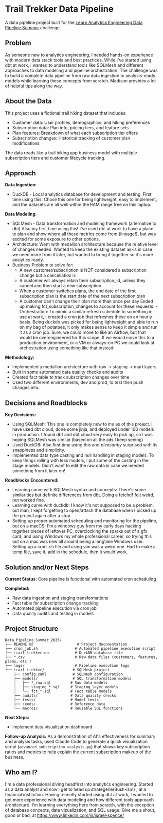 # Trail Trekker Data Pipeline

A data pipeline project built for the [Learn Analytics Engineering Data Pipeline Summer](https://learnanalyticsengineering.substack.com/t/data-pipeline-summer) challenge.

## Problem

As someone new to analytics engineering, I needed hands-on experience with modern data stack tools and best practices. While I've started using dbt at work, I wanted to understand tools like SQLMesh and different approaches to data modeling and pipeline orchestration. The challenge was to build a complete data pipeline from raw data ingestion to analysis-ready models while learning these concepts from scratch. Madison provides a lot of helpful tips along the way.

## About the Data

This project uses a fictional trail hiking dataset that includes:
- Customer data: User profiles, demographics, and hiking preferences
- Subscription data: Plan info, pricing tiers, and feature sets
- Plan features: Breakdown of what each subscription tier offers
- Subscription changes: Historical tracking of customer plan modifications

The data reads like a trail hiking app business model with multiple subscription tiers and customer lifecycle tracking.

## Approach

**Data Ingestion:**
- DuckDB - Local analytics database for development and testing. First time using this! Chose this one for being lightweight, easy to implement, and the datasets are all well within the RAM range free on this laptop.

**Data Modeling:**
- SQLMesh - Data transformation and modeling framework (alternative to dbt) Also my first time using this! I've used dbt at work to have a place to plan and show where all these metrics come from (lineage!), but was excited for some exposure to other options.
- Architecture: Went with medallion architecture because the relative level of changes needed. Wanted to keep the existing dataset as-is in case we need more from it later, but wanted to bring it together so it's more analytics ready. 
- Business Problem to solve for:
  - A new customer/subscription is NOT considered a subscription change but a cancellation is
  - A customer will always retain their subscription_id, unless they cancel and then start a new subscription
  - When a customer switches plans, the end date of the first subscription plan is the start date of the next subscription plan
  - A customer can't change their plan more than once per day
Ended up making fct_subscription_changes to account for these requests. 
-Orchestration: To mimic a similar refresh schedule to something in use at work, I created a cron job that refreshes these on an hourly basis. Being duckdb was picked for being lightweight and able to run on my bag of potatoes, it only makes sense to keep it simple and run it as a cron job. Sure, we could move to like an Airflow, but that would be overengineered for this scope. If we would move this to a production environment, or a VM or always-on PC we could look at orchestration using something like that instead.


**Methodology:**
- Implemented a medallion architecture with raw → staging → mart layers
- Built in some automated data quality checks and audits
- Created fact table to track subscription changes over time
- Used two different environments, dev and prod, to test then push changes into.

## Decisions and Roadblocks

**Key Decisions:**
- Using SQLMesh: This one is completely new to me as of this project. I have used dbt cloud, done some jinja, and deployed under 100 models in production. I found dbt and dbt cloud very easy to pick up, so I was hoping SQLMesh was similar (based on all the ads I keep seeing)
- Used DuckDB: Also first time using this and _pleasantly_ surprised with its snappiness and simplicity. 
- Implemented data type casting and null handling in staging models: To keep things rolling with less models, I put some of the casting in the stage models. Didn't want to edit the raw data in case we needed something from it later on!

**Roadblocks Encountered:**
- Learning curve with SQLMesh syntax and concepts: There's some similarities but definite differences from dbt. Doing a fetchdf felt weird, but worked fine.
- Learning curve with duckdb: I know it's not supposed to be a problem, but man, I kept forgetting to open/attach the database when I picked up the project again after a stop. 
- Setting up proper automated scheduling and monitoring for the pipeline, but on a macOS: I'm a windows guy from my early days hacking together pieces of leftover PC, overclocking the sparks out of a gfx card, and using Windows my whole professional career, so trying this out on a mac was new all around being a longtime Windows user. Setting up a cron .sh file and using vim was a weird one. Had to make a temp file, save it, add in the schedule, then it would work. 

## Solution and/or Next Steps

**Current Status:** Core pipeline is functional with automated cron scheduling

**Completed:**
- Raw data ingestion and staging transformations
- Fact table for subscription change tracking
- Automated pipeline execution via cron job
- Data quality audits and testing in models

## Project Structure

```
Data_Pipeline_Summer_2025/
├── README.md                    # Project documentation
├── cron_job.sh                 # Automated pipeline execution script
├── trail_trekker.db            # DuckDB database file
├── *.csv                       # Raw data files (customers, features, plans, etc.)
├── logs/                       # Pipeline execution logs
└── trail-trekker/             # SQLMesh project
    ├── config.yaml            # SQLMesh configuration
    ├── models/                # SQL transformation models
    │   ├── *_raw.sql         # Raw data models
    │   ├── staging_*.sql     # Staging layer models
    │   └── fct_*.sql         # Fact table models
    ├── audits/               # Data quality checks
    ├── tests/                # Model tests
    ├── seeds/                # Reference data
    └── macros/               # Reusable SQL functions
```

**Next Steps:**
- Implement data visualization dashboard

**Follow-up Analysis:**
As a demonstration of AI's effectiveness for summary and analysis tasks, used Claude Code to generate a quick visualization script (`advanced_subscription_analysis.py`) that shows key subscription ratios and metrics to help explain the current subscription makeup of the business.

## Who am I?

I'm a data professional diving headfirst into analytics engineering. Started as a data analyst and now I get to head up strategerie(Bush-ism) , at a financial institution. Having recently started using dbt at work, I wanted to get more experience with data modeling and how different tools approach architecture. I'm learning everything here from scratch, with the exception of database concepts, data vizualization, and SQL usage. Give me a shout, good or bad, at https://www.linkedin.com/in/israel-spence/
